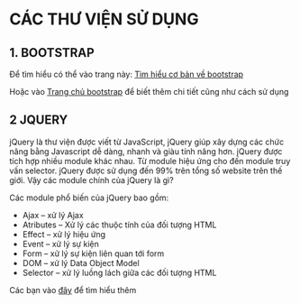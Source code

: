 # CÁC THƯ VIỆN SỬ DỤNG

## 1. BOOTSTRAP

Để tìm hiểu có thể vào trang này: [Tìm hiểu cơ bản về bootstrap](https://www.hostinger.vn/huong-dan/bootstrap-la-gi)

Hoặc vào [Trang chủ bootstrap](https://getbootstrap.com/) để biết thêm chi tiết cũng như cách sử dụng

## 2 JQUERY

jQuery là thư viện được viết từ JavaScript, jQuery giúp xây dựng các chức năng bằng Javascript dễ dàng, nhanh và giàu tính năng hơn.
jQuery được tích hợp nhiều module khác nhau. Từ module hiệu ứng cho đến module truy vấn selector. jQuery được sử dụng đến 99% trên tổng số website trên thế giới. Vậy các module chính của jQuery là gì?

Các module phổ biến của jQuery bao gồm:

- Ajax – xử lý Ajax
- Atributes – Xử lý các thuộc tính của đối tượng HTML
- Effect – xử lý hiệu ứng
- Event – xử lý sự kiện
- Form – xử lý sự kiện liên quan tới form
- DOM – xử lý Data Object Model
- Selector – xử lý luồng lách giữa các đối tượng HTML

Các bạn vào [đây](https://topdev.vn/blog/jquery-la-gi/) để tìm hiểu thêm
